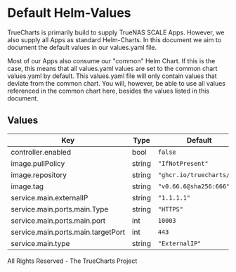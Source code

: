 # Default Helm-Values

TrueCharts is primarily build to supply TrueNAS SCALE Apps.
However, we also supply all Apps as standard Helm-Charts. In this document we aim to document the default values in our values.yaml file.

Most of our Apps also consume our "common" Helm Chart.
If this is the case, this means that all values.yaml values are set to the common chart values.yaml by default. This values.yaml file will only contain values that deviate from the common chart.
You will, however, be able to use all values referenced in the common chart here, besides the values listed in this document.

## Values

| Key | Type | Default | Description |
|-----|------|---------|-------------|
| controller.enabled | bool | `false` |  |
| image.pullPolicy | string | `"IfNotPresent"` |  |
| image.repository | string | `"ghcr.io/truecharts/bs"` |  |
| image.tag | string | `"v0.66.6@sha256:666"` |  |
| service.main.externalIP | string | `"1.1.1.1"` |  |
| service.main.ports.main.Type | string | `"HTTPS"` |  |
| service.main.ports.main.port | int | `10003` |  |
| service.main.ports.main.targetPort | int | `443` |  |
| service.main.type | string | `"ExternalIP"` |  |

All Rights Reserved - The TrueCharts Project

